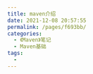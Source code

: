 ```yaml
---
title: maven介绍
date: 2021-12-08 20:57:55
permalink: /pages/f693bb/
categories:
  - 《Maven》笔记
  - Maven基础
tags:
  - 
---
```

